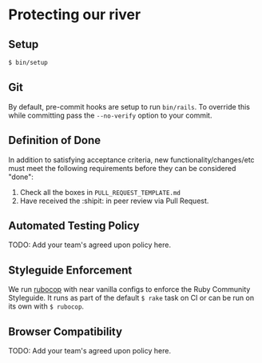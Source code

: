 # Protecting our river

## Setup

```bash
$ bin/setup
```

## Git

By default, pre-commit hooks are setup to run `bin/rails`. To override this while committing pass the `--no-verify` option to your commit.

## Definition of Done

In addition to satisfying acceptance criteria, new functionality/changes/etc
must meet the following requirements before they can be considered "done":

1. Check all the boxes in `PULL_REQUEST_TEMPLATE.md`
1. Have received the :shipit: in peer review via Pull Request.

## Automated Testing Policy

TODO: Add your team's agreed upon policy here.

## Styleguide Enforcement

We run [rubocop][rubocop] with near vanilla configs to enforce the Ruby Community
Styleguide. It runs as part of the default `$ rake` task on CI or can be run on
its own with `$ rubocop`.

[rubocop]: https://github.com/bbatsov/rubocop

## Browser Compatibility

TODO: Add your team's agreed upon policy here.
